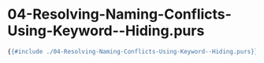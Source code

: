 # 04-Resolving-Naming-Conflicts-Using-Keyword--Hiding.purs

```haskell
{{#include ./04-Resolving-Naming-Conflicts-Using-Keyword--Hiding.purs}}
```